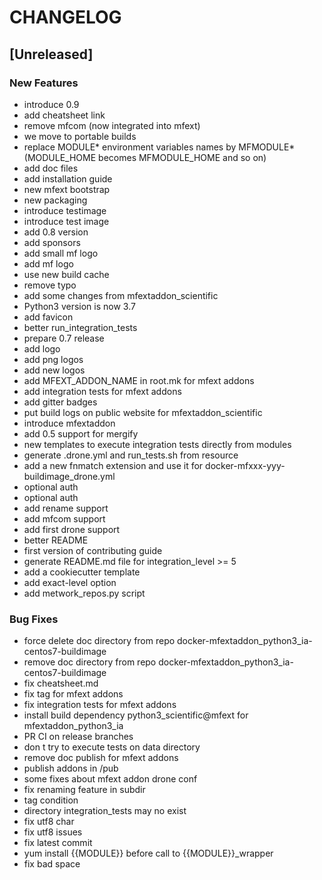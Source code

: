 # CHANGELOG


## [Unreleased]

### New Features
- introduce 0.9
- add cheatsheet link
- remove mfcom (now integrated into mfext)
- we move to portable builds
- replace MODULE* environment variables names by MFMODULE* (MODULE_HOME becomes MFMODULE_HOME and so on)
- add doc files
- add installation guide
- new mfext bootstrap
- new packaging
- introduce testimage
- introduce test image
- add 0.8 version
- add sponsors
- add small mf logo
- add mf logo
- use new build cache
- remove typo
- add some changes from mfextaddon_scientific
- Python3 version is now 3.7
- add favicon
- better run_integration_tests
- prepare 0.7 release
- add logo
- add png logos
- add new logos
- add MFEXT_ADDON_NAME in root.mk for mfext addons
- add integration tests for mfext addons
- add gitter badges
- put build logs on public website for mfextaddon_scientific
- introduce mfextaddon
- add 0.5 support for mergify
- new templates to execute integration tests directly from modules
- generate .drone.yml and run_tests.sh from resource
- add a new fnmatch extension and use it for docker-mfxxx-yyy-buildimage_drone.yml
- optional auth
- optional auth
- add rename support
- add mfcom support
- add first drone support
- better README
- first version of contributing guide
- generate README.md file for integration_level >= 5
- add a cookiecutter template
- add exact-level option
- add metwork_repos.py script


### Bug Fixes
- force delete doc directory from repo docker-mfextaddon_python3_ia-centos7-buildimage
- remove doc directory from repo docker-mfextaddon_python3_ia-centos7-buildimage
- fix cheatsheet.md
- fix tag for mfext addons
- fix integration tests for mfext addons
- install build dependency python3_scientific@mfext for mfextaddon_python3_ia
- PR CI on release branches
- don t try to execute tests on data directory
- remove doc publish for mfext addons
- publish addons in /pub
- some fixes about mfext addon drone conf
- fix renaming feature in subdir
- tag condition
- directory integration_tests may no exist
- fix utf8 char
- fix utf8 issues
- fix latest commit
- yum install {{MODULE}} before call to {{MODULE}}_wrapper
- fix bad space





